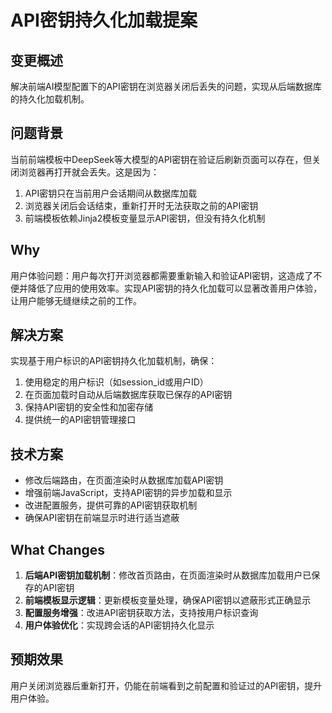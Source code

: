# API密钥持久化加载提案

## 变更概述
解决前端AI模型配置下的API密钥在浏览器关闭后丢失的问题，实现从后端数据库的持久化加载机制。

## 问题背景
当前前端模板中DeepSeek等大模型的API密钥在验证后刷新页面可以存在，但关闭浏览器再打开就会丢失。这是因为：

1. API密钥只在当前用户会话期间从数据库加载
2. 浏览器关闭后会话结束，重新打开时无法获取之前的API密钥
3. 前端模板依赖Jinja2模板变量显示API密钥，但没有持久化机制

## Why
用户体验问题：用户每次打开浏览器都需要重新输入和验证API密钥，这造成了不便并降低了应用的使用效率。实现API密钥的持久化加载可以显著改善用户体验，让用户能够无缝继续之前的工作。

## 解决方案
实现基于用户标识的API密钥持久化加载机制，确保：
1. 使用稳定的用户标识（如session_id或用户ID）
2. 在页面加载时自动从后端数据库获取已保存的API密钥
3. 保持API密钥的安全性和加密存储
4. 提供统一的API密钥管理接口

## 技术方案
- 修改后端路由，在页面渲染时从数据库加载API密钥
- 增强前端JavaScript，支持API密钥的异步加载和显示
- 改进配置服务，提供可靠的API密钥获取机制
- 确保API密钥在前端显示时进行适当遮蔽

## What Changes
1. **后端API密钥加载机制**：修改首页路由，在页面渲染时从数据库加载用户已保存的API密钥
2. **前端模板显示逻辑**：更新模板变量处理，确保API密钥以遮蔽形式正确显示
3. **配置服务增强**：改进API密钥获取方法，支持按用户标识查询
4. **用户体验优化**：实现跨会话的API密钥持久化显示

## 预期效果
用户关闭浏览器后重新打开，仍能在前端看到之前配置和验证过的API密钥，提升用户体验。